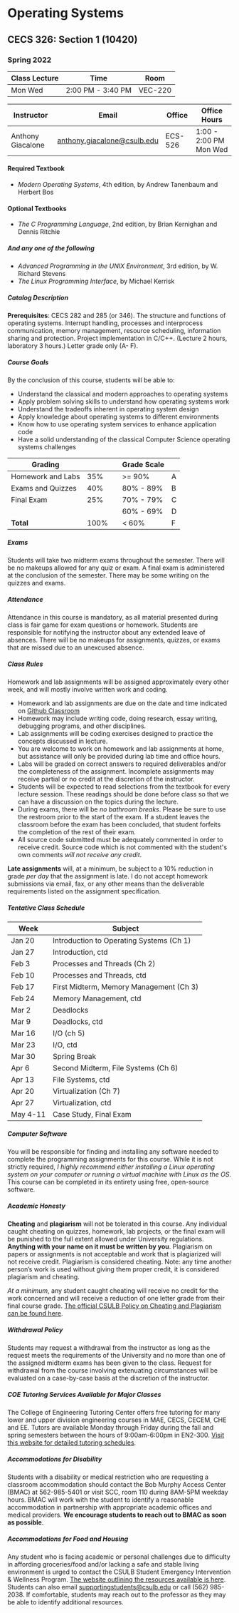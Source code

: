 # Operating Systems

## CECS 326: Section 1 (10420)

### Spring 2022

| Class Lecture | Time              | Room    |
|---------------|-------------------|---------|
| Mon Wed       | 2:00 PM - 3:40 PM | VEC-220 |

| Instructor        | Email                       | Office  | Office Hours           |
|-------------------|-----------------------------|---------|------------------------|
| Anthony Giacalone | anthony.giacalone@csulb.edu | ECS-526 | 1:00 - 2:00 PM Mon Wed |

#### Required Textbook

* *Modern Operating Systems*, 4th edition, by Andrew Tanenbaum and Herbert Bos

#### Optional Textbooks

* *The C Programming Language*, 2nd edition, by Brian Kernighan and Dennis Ritchie

##### And any one of the following

* *Advanced Programming in the UNIX Environment*, 3rd edition, by W. Richard Stevens
* *The Linux Programming Interface*, by Michael Kerrisk

##### Catalog Description

**Prerequisites**: CECS 282 and 285 (or 346). The structure and functions of operating systems. Interrupt handling, processes and interprocess communication, memory management, resource scheduling, information sharing and protection. Project implementation in C/C++. (Lecture 2 hours, laboratory 3 hours.) Letter grade only (A- F).

##### Course Goals

By the conclusion of this course, students will be able to:

* Understand the classical and modern approaches to operating systems
* Apply problem solving skills to understand how operating systems work
* Understand the tradeoffs inherent in operating system design
* Apply knowledge about operating systems to different environments
* Know how to use operating system services to enhance application code
* Have a solid understanding of the classical Computer Science operating systems challenges

| Grading           |      | | Grade Scale |    |
|-------------------|------|-|-------------|----|
| Homework and Labs | 35%  | | >= 90%      | A  |
| Exams and Quizzes | 40%  | | 80% - 89%   | B  |
| Final Exam        | 25%  | | 70% - 79%   | C  |
|                   |      | | 60% - 69%   | D  |
| **Total**         | 100% | | < 60%       | F  |

##### Exams

Students will take two midterm exams throughout the semester. There will be no makeups allowed for any quiz or exam. A final exam is administered at the conclusion of the semester. There may be some writing on the quizzes and exams.

##### Attendance

Attendance in this course is mandatory, as all material presented during class is fair game for exam questions or homework. Students are responsible for notifying the instructor about any extended leave of absences. There will be no makeups for assignments, quizzes, or exams that are missed due to an unexcused absence.

##### Class Rules

Homework and lab assignments will be assigned approximately every other week, and will mostly involve written work and coding.

* Homework and lab assignments are due on the date and time indicated on [Github Classroom](http://classroom.github.com)
* Homework may include writing code, doing research, essay writing, debugging programs, and other disciplines.
* Lab assignments will be coding exercises designed to practice the concepts discussed in lecture.
* You are welcome to work on homework and lab assignments at home, but assistance will only be provided during lab time and office hours.
* Labs will be graded on correct answers to required deliverables and/or the completeness of the assignment. Incomplete assignments may receive partial or no credit at the discretion of the instructor.
* Students will be expected to read selections from the textbook for every lecture session. These readings should be done before class so that we can have a discussion on the topics during the lecture.
* During exams, there will be *no bathroom breaks*. Please be sure to use the restroom prior to the start of the exam. If a student leaves the classroom before the exam has been concluded, that student forfeits the completion of the rest of their exam.
* All source code submitted must be adequately commented in order to receive credit. Source code which is not commented with the student's own comments *will not receive any credit*.

**Late assignments** will, at a minimum, be subject to a 10% reduction in grade *per day* that the assignment is late. I do not accept homework submissions via email, fax, or any other means than the deliverable requirements listed on the assignment specification.

##### Tentative Class Schedule

|  Week      | Subject                                  |
|------------|------------------------------------------|
| Jan 20     | Introduction to Operating Systems (Ch 1) |
| Jan 27     | Introduction, ctd                        |
| Feb  3     | Processes and Threads (Ch 2)             |
| Feb 10     | Processes and Threads, ctd               |
| Feb 17     | First Midterm, Memory Management (Ch 3)  |
| Feb 24     | Memory Management, ctd                   |
| Mar  2     | Deadlocks                                |
| Mar  9     | Deadlocks, ctd                           |
| Mar 16     | I/O (ch 5)                               |
| Mar 23     | I/O, ctd                                 |
| Mar 30     | Spring Break                             |
| Apr  6     | Second Midterm, File Systems (Ch 6)      |
| Apr 13     | File Systems, ctd                        |
| Apr 20     | Virtualization (Ch 7)                    |
| Apr 27     | Virtualization, ctd                      |
| May  4-11  | Case Study, Final Exam                   |

##### Computer Software

You will be responsible for finding and installing any software needed to complete the programming assignments for this course. While it is not strictly required, *I highly recommend either installing a Linux operating system on your computer or running a virtual machine with Linux as the OS*. This course can be completed in its entirety using free, open-source software.

##### Academic Honesty

**Cheating** and **plagiarism** will not be tolerated in this course. Any individual caught cheating on quizzes, homework, lab projects, or the final exam will be punished to the full extent allowed under University regulations. **Anything with your name on it must be written by you**. Plagiarism on papers or assignments is not acceptable and work that is plagiarized will not receive credit. Plagiarism is considered cheating. Note: any time another person’s work is used without giving them proper credit, it is considered plagiarism and cheating.
  
*At a minimum*, any student caught cheating will receive no credit for the work concerned and will receive a reduction of one letter grade from their final course grade. [The official CSULB Policy on Cheating and Plagiarism can be found here](http://web.csulb.edu/divisions/aa/catalog/current/academic\_information/cheating\_plagiarism.html).

##### Withdrawal Policy

Students may request a withdrawal from the instructor as long as the request meets the requirements of the University and no more than one of the assigned midterm exams has been given to the class. Request for withdrawal from the course involving extenuating circumstances will be evaluated on a case-by-case basis at the discretion of the instructor.

##### COE Tutoring Services Available for Major Classes

The College of Engineering Tutoring Center offers free tutoring for many lower and upper division engineering courses in MAE, CECS, CECEM, CHE and EE. Tutors are available Monday through Friday during the fall and spring semesters between the hours of 9:00am-6:00pm in EN2-300. [Visit this website for detailed tutoring schedules](http://web.csulb.edu/colleges/coe/views/essc/academic_success/engineering_tutor.shtml).

##### Accommodations for Disability

Students with a disability or medical restriction who are requesting a classroom accommodation should contact the Bob Murphy Access Center (BMAC) at 562-985-5401 or visit SCC, room 110 during 8AM-5PM weekday hours. BMAC will work with the student to identify a reasonable accommodation in partnership with appropriate academic offices and medical providers. **We encourage students to reach out to BMAC as soon as possible**.

##### Accommodations for Food and Housing

Any student who is facing academic or personal challenges due to difficulty in affording groceries/food and/or lacking a safe and stable living environment is urged to contact the CSULB Student Emergency Intervention & Wellness Program. [The website outlining the resources available is here](http://www.csulb.edu/basicneeds). Students can also email supportingstudents@csulb.edu or call (562) 985-2038. If comfortable, students may reach out to the professor as they may be able to identify additional resources.
